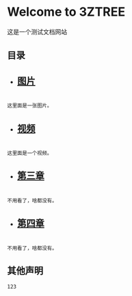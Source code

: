 # Welcome to 3ZTREE

这是一个测试文档网站

## 目录

* ## [图片](First.md)
<br>
<span style="font-size: smaller;">这里面是一张图片。</span>
<br>

* ## [视频](Scend.md)
<br>
<span style="font-size: smaller;">这里面是一个视频。</span>
<br>

* ## [第三章]()
<br>
<span style="font-size: smaller;">不用看了，啥都没有。</span>
<br>

* ## [第四章]()
<br>
<span style="font-size: smaller;">不用看了，啥都没有。</span>
<br>

## 其他声明
    123
